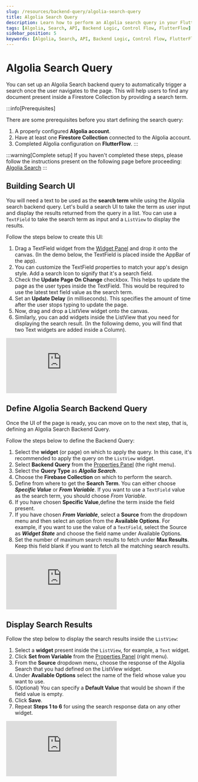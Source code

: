 ```yaml
---
slug: /resources/backend-query/algolia-search-query
title: Algolia Search Query
description: Learn how to perform an Algolia search query in your FlutterFlow app.
tags: [Algolia, Search, API, Backend Logic, Control Flow, FlutterFlow]
sidebar_position: 5
keywords: [Algolia, Search, API, Backend Logic, Control Flow, FlutterFlow]
---
```


# Algolia Search Query

You can set up an Algolia Search backend query to automatically trigger a search once the user navigates to the page. This will help users to find any document present inside a Firestore Collection by providing a search term.

:::info[Prerequisites]

There are some prerequisites before you start defining the search query:

1. A properly configured **Algolia account**.
2. Have at least one **Firestore Collection** connected to the Algolia account.
3. Completed Algolia configuration on **FlutterFlow**.
:::

:::warning[Complete setup]
If you haven't completed these steps, please follow the instructions present on the following 
page before proceeding: [Algolia Search](#)
:::

## Building Search UI

You will need a text to be used as the **search term** while using the Algolia search backend query. Let's build a search UI to take the term as user input and display the results returned from the query in a list. You can use a `TextField` to take the search term as input and a `ListView` to display the results.

Follow the steps below to create this UI:

1. Drag a TextField widget from the [Widget Panel](/getting-started/ui-builder/navigation-menu/widget-and-component-panel) and drop it onto the canvas. (In the demo below, the TextField is placed inside the AppBar of the app).
2. You can customize the TextField properties to match your app's design style. Add a search Icon to signify that it's a search field.
3. Check the **Update Page On Change** checkbox. This helps to update the page as the user types inside the TextField. This would be required to use the latest text field value as the search term.
4. Set an **Update Delay** (in milliseconds). This specifies the amount of time after the user stops typing to update the page.
5. Now, drag and drop a ListView widget onto the canvas.
6. Similarly, you can add widgets inside the ListView that you need for displaying the search result. (In the following demo, you will find that two Text widgets are added inside a Column).

<div style={{
    position: 'relative',
    paddingBottom: 'calc(56.67989417989418% + 41px)', // Keeps the aspect ratio and additional padding
    height: 0,
    width: '100%'
}}>
    <iframe 
        src="https://demo.arcade.software/9FuHgvGaYMcNyy6SaO45?embed&show_copy_link=true"
        title=""
        style={{
            position: 'absolute',
            top: 0,
            left: 0,
            width: '100%',
            height: '100%',
            colorScheme: 'light'
        }}
        frameborder="0"
        loading="lazy"
        webkitAllowFullScreen
        mozAllowFullScreen
        allowFullScreen
        allow="clipboard-write">
    </iframe>
</div>

## Define Algolia Search Backend Query

Once the UI of the page is ready, you can move on to the next step, that is, defining an Algolia Search Backend Query.

Follow the steps below to define the Backend Query:

1. Select the **widget** (or page) on which to apply the query. In this case, it's recommended to 
apply the query on the `ListView` widget.
2. Select **Backend Query** from the [Properties Panel](../../../../intro/ff-ui/builder.md#properties-panel) (the right menu).
3. Select the **Query Type** as ***Algolia Search***.
4. Choose the **Firebase Collection** on which to perform the search.
5. Define from where to get the **Search Term**. You can either choose ***Specific Value*** or ***From Variable***. If you want to use a `TextField` value as the search term, you should choose *From Variable*.
6. If you have chosen **Specific Value**,define the term inside the field present.
7. If you have chosen ***From Variable***, select a **Source** from the dropdown menu and then select an option from the **Available Options**. For example, if you want to use the value of a `TextField`, select the Source as ***Widget State*** and choose the field name under Available Options.
8. Set the number of maximum search results to fetch under **Max Results**. Keep this field blank if you want to fetch all the matching search results.

<div style={{
    position: 'relative',
    paddingBottom: 'calc(56.67989417989418% + 41px)', // Keeps the aspect ratio and additional padding
    height: 0,
    width: '100%'
}}>
    <iframe 
        src="https://demo.arcade.software/WdDxin8loDO8Pt3um1H0?embed&show_copy_link=true"
        title=""
        style={{
            position: 'absolute',
            top: 0,
            left: 0,
            width: '100%',
            height: '100%',
            colorScheme: 'light'
        }}
        frameborder="0"
        loading="lazy"
        webkitAllowFullScreen
        mozAllowFullScreen
        allowFullScreen
        allow="clipboard-write">
    </iframe>
</div>

## Display Search Results

Follow the step below to display the search results inside the `ListView`:

1. Select a **widget** present inside the `ListView`, for example, a `Text` widget.
2. Click **Set from Variable** from the [Properties Panel](../../../../intro/ff-ui/builder.md#properties-panel) (right menu).
3. From the **Source** dropdown menu, choose the response of the Algolia Search that you had defined on the ListView widget.
4. Under **Available Options** select the name of the field whose value you want to use.
5. (Optional) You can specify a **Default Value** that would be shown if the field value is empty.
6. Click **Save**.
7. Repeat **Steps 1 to 6** for using the search response data on any other widget.

<div style={{
    position: 'relative',
    paddingBottom: 'calc(56.67989417989418% + 41px)', // Keeps the aspect ratio and additional padding
    height: 0,
    width: '100%'
}}>
    <iframe 
        src="https://demo.arcade.software/rlecxtQjsAojNh7V4hlD?embed&show_copy_link=true"
        title=""
        style={{
            position: 'absolute',
            top: 0,
            left: 0,
            width: '100%',
            height: '100%',
            colorScheme: 'light'
        }}
        frameborder="0"
        loading="lazy"
        webkitAllowFullScreen
        mozAllowFullScreen
        allowFullScreen
        allow="clipboard-write">
    </iframe>
</div>

